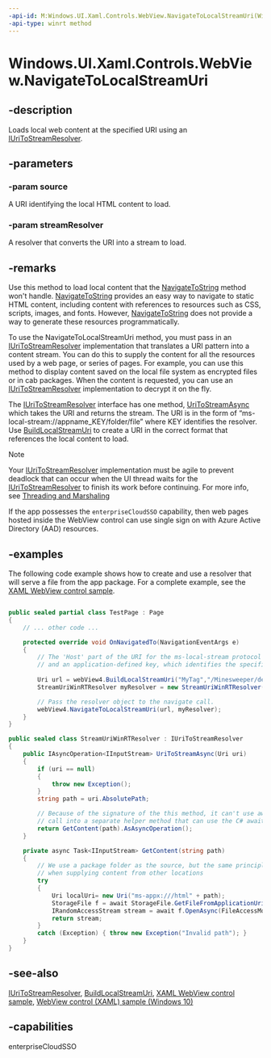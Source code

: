 ```yaml
---
-api-id: M:Windows.UI.Xaml.Controls.WebView.NavigateToLocalStreamUri(Windows.Foundation.Uri,Windows.Web.IUriToStreamResolver)
-api-type: winrt method
---
```


<!-- Method syntax
public void NavigateToLocalStreamUri(Windows.Foundation.Uri source, Windows.Web.IUriToStreamResolver streamResolver)
-->

# Windows.UI.Xaml.Controls.WebView.NavigateToLocalStreamUri

## -description
Loads local web content at the specified URI using an [IUriToStreamResolver](../windows.web/iuritostreamresolver.md).

## -parameters
### -param source
A URI identifying the local HTML content to load.

### -param streamResolver
A resolver that converts the URI into a stream to load.

## -remarks
Use this method to load local content that the [NavigateToString](webview_navigatetostring_1924125949.md) method won't handle. [NavigateToString](webview_navigatetostring_1924125949.md) provides an easy way to navigate to static HTML content, including content with references to resources such as CSS, scripts, images, and fonts. However, [NavigateToString](webview_navigatetostring_1924125949.md) does not provide a way to generate these resources programmatically.

To use the NavigateToLocalStreamUri method, you must pass in an [IUriToStreamResolver](../windows.web/iuritostreamresolver.md) implementation that translates a URI pattern into a content stream. You can do this to supply the content for all the resources used by a web page, or series of pages. For example, you can use this method to display content saved on the local file system as encrypted files or in cab packages. When the content is requested, you can use an [IUriToStreamResolver](../windows.web/iuritostreamresolver.md) implementation to decrypt it on the fly.

The [IUriToStreamResolver](../windows.web/iuritostreamresolver.md) interface has one method, [UriToStreamAsync](../windows.web/iuritostreamresolver_uritostreamasync_1256896073.md) which takes the URI and returns the stream. The URI is in the form of “ms-local-stream://appname_KEY/folder/file” where KEY identifies the resolver. Use [BuildLocalStreamUri](webview_buildlocalstreamuri_803594427.md) to create a URI in the correct format that references the local content to load.

> [!NOTE]
> Your [IUriToStreamResolver](../windows.web/iuritostreamresolver.md) implementation must be agile to prevent deadlock that can occur when the UI thread waits for the [IUriToStreamResolver](../windows.web/iuritostreamresolver.md) to finish its work before continuing. For more info, see [Threading and Marshaling](https://docs.microsoft.com/cpp/cppcx/threading-and-marshaling-c-cx)

If the app possesses the `enterpriseCloudSSO` capability,
then web pages hosted inside the WebView control
can use single sign on with Azure Active Directory (AAD) resources.

## -examples
The following code example shows how to create and use a resolver that will serve a file from the app package. For a complete example, see the [XAML WebView control sample](https://github.com/microsoft/Windows-universal-samples/tree/master/Samples/XamlWebView).

```csharp

public sealed partial class TestPage : Page
{
    // ... other code ...

    protected override void OnNavigatedTo(NavigationEventArgs e)
    {
        // The 'Host' part of the URI for the ms-local-stream protocol needs to be a combination of the package name
        // and an application-defined key, which identifies the specific resolver, in this case 'MyTag'.
            
        Uri url = webView4.BuildLocalStreamUri("MyTag","/Minesweeper/default.html");
        StreamUriWinRTResolver myResolver = new StreamUriWinRTResolver();

        // Pass the resolver object to the navigate call.
        webView4.NavigateToLocalStreamUri(url, myResolver);
    }
}

public sealed class StreamUriWinRTResolver : IUriToStreamResolver
{
    public IAsyncOperation<IInputStream> UriToStreamAsync(Uri uri)
    {
        if (uri == null)
        {
            throw new Exception();
        }
        string path = uri.AbsolutePath;

        // Because of the signature of the this method, it can't use await, so we 
        // call into a separate helper method that can use the C# await pattern.
        return GetContent(path).AsAsyncOperation();
    }

    private async Task<IInputStream> GetContent(string path)
    {
        // We use a package folder as the source, but the same principle should apply
        // when supplying content from other locations
        try
        {
            Uri localUri= new Uri("ms-appx:///html" + path);
            StorageFile f = await StorageFile.GetFileFromApplicationUriAsync(localUri);
            IRandomAccessStream stream = await f.OpenAsync(FileAccessMode.Read);
            return stream;
        }
        catch (Exception) { throw new Exception("Invalid path"); }
    }
}

```



## -see-also
[IUriToStreamResolver](../windows.web/iuritostreamresolver.md), [BuildLocalStreamUri](webview_buildlocalstreamuri_803594427.md), [XAML WebView control sample](https://github.com/microsoft/Windows-universal-samples/tree/master/Samples/XamlWebView), [WebView control (XAML) sample (Windows 10)](https://go.microsoft.com/fwlink/p/?LinkId=722922)
## -capabilities
enterpriseCloudSSO
